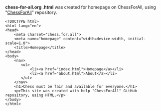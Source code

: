 **chess-for-all.org .html** was created for homepage on ChessForAll, using "[ChessForAll](https://github.com/mihail0011/ChessForAll)" repository.
```
<!DOCTYPE html>
<html lang="en">
<head>
    <meta charset="chess.for.all">
    <meta name="homepage" content="width=device-width, initial-scale=1.0">
    <title>Homepage</title>
</head>
<body>
    <nav>
       <ul>
           <li><a href="index.html">Homepage</a></li>
           <li><a href="about.html">About</a></li>
       </ul>
    </nav>
    <h1>Chess must be fair and available for everyone.</h1>
    <p>This site was created with help "ChessForAll" GitHub repository, using HTML.</p>
</body>
</html>
```
